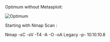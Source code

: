 Optimum without Metasploit:

![Optimum](https://user-images.githubusercontent.com/55708909/91416282-cce6a100-e86c-11ea-84df-635d1770a37d.png)

Starting with Nmap Scan :

Nmap -sC -sV -T4 -A -O -oA Legacy -p- 10.10.10.8



